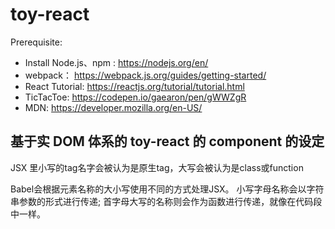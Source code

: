 # toy-react

Prerequisite:
* Install Node.js、npm : https://nodejs.org/en/ 
* webpack： https://webpack.js.org/guides/getting-started/ 
* React Tutorial: https://reactjs.org/tutorial/tutorial.html 
* TicTacToe: https://codepen.io/gaearon/pen/gWWZgR 
* MDN: https://developer.mozilla.org/en-US/

## 基于实 DOM 体系的 toy-react 的 component 的设定

JSX 里小写的tag名字会被认为是原生tag，大写会被认为是class或function

Babel会根据元素名称的大小写使用不同的方式处理JSX。 小写字母名称会以字符串参数的形式进行传递; 首字母大写的名称则会作为函数进行传递，就像在代码段中一样。